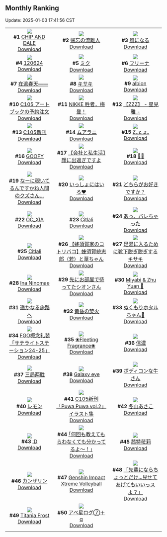 ## Monthly Ranking
Update: 2025-01-03 17:41:56 CST

|      |      |      |
| :----: | :----: | :----: |
| ![](https://i.pixiv.re/c/240x480/img-master/img/2024/12/06/00/00/52/124929117_p0_master1200.jpg)<br>**#1** [CHIP AND DALE](https://www.pixiv.net/artworks/124929117)<br>[Download](https://i.pixiv.re/img-original/img/2024/12/06/00/00/52/124929117_p0.png) | ![](https://i.pixiv.re/c/240x480/img-master/img/2024/12/06/18/00/10/124945100_p0_master1200.jpg)<br>**#2** [帰忘の流離人](https://www.pixiv.net/artworks/124945100)<br>[Download](https://i.pixiv.re/img-original/img/2024/12/06/18/00/10/124945100_p0.jpg) | ![](https://i.pixiv.re/c/240x480/img-master/img/2024/12/06/20/17/59/124949134_p0_master1200.jpg)<br>**#3** [風になる](https://www.pixiv.net/artworks/124949134)<br>[Download](https://i.pixiv.re/img-original/img/2024/12/06/20/17/59/124949134_p0.jpg) |
| ![](https://i.pixiv.re/c/240x480/img-master/img/2024/12/06/00/38/12/124930489_p0_master1200.jpg)<br>**#4** [120624](https://www.pixiv.net/artworks/124930489)<br>[Download](https://i.pixiv.re/img-original/img/2024/12/06/00/38/12/124930489_p0.jpg) | ![](https://i.pixiv.re/c/240x480/img-master/img/2024/12/06/00/00/14/124928956_p0_master1200.jpg)<br>**#5** [ミク](https://www.pixiv.net/artworks/124928956)<br>[Download](https://i.pixiv.re/img-original/img/2024/12/06/00/00/14/124928956_p0.jpg) | ![](https://i.pixiv.re/c/240x480/img-master/img/2024/12/06/00/00/13/124928953_p0_master1200.jpg)<br>**#6** [フリーナ](https://www.pixiv.net/artworks/124928953)<br>[Download](https://i.pixiv.re/img-original/img/2024/12/06/00/00/13/124928953_p0.jpg) |
| ![](https://i.pixiv.re/c/240x480/img-master/img/2024/12/06/00/00/14/124928964_p0_master1200.jpg)<br>**#7** [在逃春天——](https://www.pixiv.net/artworks/124928964)<br>[Download](https://i.pixiv.re/img-original/img/2024/12/06/00/00/14/124928964_p0.png) | ![](https://i.pixiv.re/c/240x480/img-master/img/2024/12/06/19/30/07/124947697_p0_master1200.jpg)<br>**#8** [キサキ](https://www.pixiv.net/artworks/124947697)<br>[Download](https://i.pixiv.re/img-original/img/2024/12/06/19/30/07/124947697_p0.jpg) | ![](https://i.pixiv.re/c/240x480/img-master/img/2024/12/06/15/29/35/124942246_p0_master1200.jpg)<br>**#9** [albion](https://www.pixiv.net/artworks/124942246)<br>[Download](https://i.pixiv.re/img-original/img/2024/12/06/15/29/35/124942246_p0.jpg) |
| ![](https://i.pixiv.re/c/240x480/img-master/img/2024/12/06/21/08/07/124950778_p0_master1200.jpg)<br>**#10** [C105 アートブックの予約注文](https://www.pixiv.net/artworks/124950778)<br>[Download](https://i.pixiv.re/img-original/img/2024/12/06/21/08/07/124950778_p0.jpg) | ![](https://i.pixiv.re/c/240x480/img-master/img/2024/12/07/14/41/13/124971498_p0_master1200.jpg)<br>**#11** [NIKKE 胜者，梅登！](https://www.pixiv.net/artworks/124971498)<br>[Download](https://i.pixiv.re/img-original/img/2024/12/07/14/41/13/124971498_p0.jpg) | ![](https://i.pixiv.re/c/240x480/img-master/img/2024/12/07/11/05/41/124967321_p0_master1200.jpg)<br>**#12** [【ZZZ】 - 星見雅 -](https://www.pixiv.net/artworks/124967321)<br>[Download](https://i.pixiv.re/img-original/img/2024/12/07/11/05/41/124967321_p0.png) |
| ![](https://i.pixiv.re/c/240x480/img-master/img/2024/12/06/17/25/04/124944312_p0_master1200.jpg)<br>**#13** [C105新刊](https://www.pixiv.net/artworks/124944312)<br>[Download](https://i.pixiv.re/img-original/img/2024/12/06/17/25/04/124944312_p0.jpg) | ![](https://i.pixiv.re/c/240x480/img-master/img/2024/12/06/04/10/37/124933823_p0_master1200.jpg)<br>**#14** [ムアラニ](https://www.pixiv.net/artworks/124933823)<br>[Download](https://i.pixiv.re/img-original/img/2024/12/06/04/10/37/124933823_p0.jpg) | ![](https://i.pixiv.re/c/240x480/img-master/img/2024/12/06/00/00/12/124928940_p0_master1200.jpg)<br>**#15** [Z..z..z..](https://www.pixiv.net/artworks/124928940)<br>[Download](https://i.pixiv.re/img-original/img/2024/12/06/00/00/12/124928940_p0.jpg) |
| ![](https://i.pixiv.re/c/240x480/img-master/img/2024/12/04/00/00/48/124874883_p0_master1200.jpg)<br>**#16** [GOOFY](https://www.pixiv.net/artworks/124874883)<br>[Download](https://i.pixiv.re/img-original/img/2024/12/04/00/00/48/124874883_p0.png) | ![](https://i.pixiv.re/c/240x480/img-master/img/2024/12/06/12/00/11/124939167_p0_master1200.jpg)<br>**#17** [【会社と私生活】顔に出過ぎですよ](https://www.pixiv.net/artworks/124939167)<br>[Download](https://i.pixiv.re/img-original/img/2024/12/06/12/00/11/124939167_p0.jpg) | ![](https://i.pixiv.re/c/240x480/img-master/img/2024/12/07/23/08/20/124986173_p0_master1200.jpg)<br>**#18** [🍓👅](https://www.pixiv.net/artworks/124986173)<br>[Download](https://i.pixiv.re/img-original/img/2024/12/07/23/08/20/124986173_p0.jpg) |
| ![](https://i.pixiv.re/c/240x480/img-master/img/2024/12/06/18/00/24/124945161_p0_master1200.jpg)<br>**#19** [なーに覗いてるんですかね人間のクズさん…](https://www.pixiv.net/artworks/124945161)<br>[Download](https://i.pixiv.re/img-original/img/2024/12/06/18/00/24/124945161_p0.jpg) | ![](https://i.pixiv.re/c/240x480/img-master/img/2024/12/07/23/07/02/124986138_p0_master1200.jpg)<br>**#20** [いっしょにはいろ♥](https://www.pixiv.net/artworks/124986138)<br>[Download](https://i.pixiv.re/img-original/img/2024/12/07/23/07/02/124986138_p0.jpg) | ![](https://i.pixiv.re/c/240x480/img-master/img/2024/12/07/19/17/25/124978448_p0_master1200.jpg)<br>**#21** [どちらがお好きですか？](https://www.pixiv.net/artworks/124978448)<br>[Download](https://i.pixiv.re/img-original/img/2024/12/07/19/17/25/124978448_p0.jpg) |
| ![](https://i.pixiv.re/c/240x480/img-master/img/2024/12/06/16/12/03/124942938_p0_master1200.jpg)<br>**#22** [OC_XIA](https://www.pixiv.net/artworks/124942938)<br>[Download](https://i.pixiv.re/img-original/img/2024/12/06/16/12/03/124942938_p0.jpg) | ![](https://i.pixiv.re/c/240x480/img-master/img/2024/12/14/18/42/55/124977646_p0_master1200.jpg)<br>**#23** [Citlali](https://www.pixiv.net/artworks/124977646)<br>[Download](https://i.pixiv.re/img-original/img/2024/12/14/18/42/55/124977646_p0.png) | ![](https://i.pixiv.re/c/240x480/img-master/img/2024/12/04/00/00/23/124874787_p0_master1200.jpg)<br>**#24** [あっ、バレちゃった](https://www.pixiv.net/artworks/124874787)<br>[Download](https://i.pixiv.re/img-original/img/2024/12/04/00/00/23/124874787_p0.jpg) |
| ![](https://i.pixiv.re/c/240x480/img-master/img/2024/12/08/01/44/06/124990912_p0_master1200.jpg)<br>**#25** [Citlali](https://www.pixiv.net/artworks/124990912)<br>[Download](https://i.pixiv.re/img-original/img/2024/12/08/01/44/06/124990912_p0.png) | ![](https://i.pixiv.re/c/240x480/img-master/img/2024/12/04/17/38/05/124890387_p0_master1200.jpg)<br>**#26** [【蜂須賀家のコトリバコ】蜂須賀統志郎（若）と華ちゃん](https://www.pixiv.net/artworks/124890387)<br>[Download](https://i.pixiv.re/img-original/img/2024/12/04/17/38/05/124890387_p0.jpg) | ![](https://i.pixiv.re/c/240x480/img-master/img/2024/12/08/08/00/04/124996174_p0_master1200.jpg)<br>**#27** [足湯に入るために靴下脱ぎ脱ぎするキサキ](https://www.pixiv.net/artworks/124996174)<br>[Download](https://i.pixiv.re/img-original/img/2024/12/08/08/00/04/124996174_p0.jpg) |
| ![](https://i.pixiv.re/c/240x480/img-master/img/2024/12/06/06/37/38/124935149_p0_master1200.jpg)<br>**#28** [Ina Ninomae](https://www.pixiv.net/artworks/124935149)<br>[Download](https://i.pixiv.re/img-original/img/2024/12/06/06/37/38/124935149_p0.png) | ![](https://i.pixiv.re/c/240x480/img-master/img/2024/12/08/00/11/08/124988748_p0_master1200.jpg)<br>**#29** [先にお部屋で待ってたシオンさん](https://www.pixiv.net/artworks/124988748)<br>[Download](https://i.pixiv.re/img-original/img/2024/12/08/00/11/08/124988748_p0.png) | ![](https://i.pixiv.re/c/240x480/img-master/img/2024/12/07/04/40/15/124962212_p0_master1200.jpg)<br>**#30** [Miyabi & Zhu Yuan 📸](https://www.pixiv.net/artworks/124962212)<br>[Download](https://i.pixiv.re/img-original/img/2024/12/07/04/40/15/124962212_p0.png) |
| ![](https://i.pixiv.re/c/240x480/img-master/img/2024/12/06/00/00/25/124929021_p0_master1200.jpg)<br>**#31** [遥かなる旅路へ](https://www.pixiv.net/artworks/124929021)<br>[Download](https://i.pixiv.re/img-original/img/2024/12/06/00/00/25/124929021_p0.jpg) | ![](https://i.pixiv.re/c/240x480/img-master/img/2024/12/06/00/07/09/124929545_p0_master1200.jpg)<br>**#32** [黄昏の焚火](https://www.pixiv.net/artworks/124929545)<br>[Download](https://i.pixiv.re/img-original/img/2024/12/06/00/07/09/124929545_p0.png) | ![](https://i.pixiv.re/c/240x480/img-master/img/2024/12/07/20/20/22/124980369_p0_master1200.jpg)<br>**#33** [ぬくもりホタルちゃん🧣](https://www.pixiv.net/artworks/124980369)<br>[Download](https://i.pixiv.re/img-original/img/2024/12/07/20/20/22/124980369_p0.png) |
| ![](https://i.pixiv.re/c/240x480/img-master/img/2024/12/06/12/33/16/124939757_p0_master1200.jpg)<br>**#34** [FGO概念礼装「サテライトステーション24-25」](https://www.pixiv.net/artworks/124939757)<br>[Download](https://i.pixiv.re/img-original/img/2024/12/06/12/33/16/124939757_p0.png) | ![](https://i.pixiv.re/c/240x480/img-master/img/2024/12/08/08/00/06/124996182_p0_master1200.jpg)<br>**#35** [❀Fleeting Fragrance❀](https://www.pixiv.net/artworks/124996182)<br>[Download](https://i.pixiv.re/img-original/img/2024/12/08/08/00/06/124996182_p0.jpg) | ![](https://i.pixiv.re/c/240x480/img-master/img/2024/12/05/19/21/20/124920364_p0_master1200.jpg)<br>**#36** [信濃](https://www.pixiv.net/artworks/124920364)<br>[Download](https://i.pixiv.re/img-original/img/2024/12/05/19/21/20/124920364_p0.jpg) |
| ![](https://i.pixiv.re/c/240x480/img-master/img/2024/12/05/18/49/46/124919498_p0_master1200.jpg)<br>**#37** [三局两胜](https://www.pixiv.net/artworks/124919498)<br>[Download](https://i.pixiv.re/img-original/img/2024/12/05/18/49/46/124919498_p0.jpg) | ![](https://i.pixiv.re/c/240x480/img-master/img/2024/12/04/17/24/46/124890065_p0_master1200.jpg)<br>**#38** [Galaxy eye](https://www.pixiv.net/artworks/124890065)<br>[Download](https://i.pixiv.re/img-original/img/2024/12/04/17/24/46/124890065_p0.jpg) | ![](https://i.pixiv.re/c/240x480/img-master/img/2024/12/04/20/15/32/124894532_p0_master1200.jpg)<br>**#39** [ボディコンな牛さん](https://www.pixiv.net/artworks/124894532)<br>[Download](https://i.pixiv.re/img-original/img/2024/12/04/20/15/32/124894532_p0.jpg) |
| ![](https://i.pixiv.re/c/240x480/img-master/img/2024/12/07/00/06/37/124956717_p0_master1200.jpg)<br>**#40** [レモン](https://www.pixiv.net/artworks/124956717)<br>[Download](https://i.pixiv.re/img-original/img/2024/12/07/00/06/37/124956717_p0.png) | ![](https://i.pixiv.re/c/240x480/img-master/img/2024/12/07/00/34/34/124958034_p0_master1200.jpg)<br>**#41** [C105新刊「Puwa Puwa vol.2」イラスト集](https://www.pixiv.net/artworks/124958034)<br>[Download](https://i.pixiv.re/img-original/img/2024/12/07/00/34/34/124958034_p0.jpg) | ![](https://i.pixiv.re/c/240x480/img-master/img/2024/12/05/17/00/03/124916891_p0_master1200.jpg)<br>**#42** [冬山あさこ](https://www.pixiv.net/artworks/124916891)<br>[Download](https://i.pixiv.re/img-original/img/2024/12/05/17/00/03/124916891_p0.png) |
| ![](https://i.pixiv.re/c/240x480/img-master/img/2024/12/06/12/58/31/124940117_p0_master1200.jpg)<br>**#43** [:D](https://www.pixiv.net/artworks/124940117)<br>[Download](https://i.pixiv.re/img-original/img/2024/12/06/12/58/31/124940117_p0.jpg) | ![](https://i.pixiv.re/c/240x480/img-master/img/2024/12/06/20/41/42/124949868_p0_master1200.jpg)<br>**#44** [｢何回も教えてもらわなくても分かってるよ～！｣](https://www.pixiv.net/artworks/124949868)<br>[Download](https://i.pixiv.re/img-original/img/2024/12/06/20/41/42/124949868_p0.jpg) | ![](https://i.pixiv.re/c/240x480/img-master/img/2024/12/05/15/42/25/124915656_p0_master1200.jpg)<br>**#45** [茜特菈莉](https://www.pixiv.net/artworks/124915656)<br>[Download](https://i.pixiv.re/img-original/img/2024/12/05/15/42/25/124915656_p0.jpg) |
| ![](https://i.pixiv.re/c/240x480/img-master/img/2024/12/04/00/00/22/124874778_p0_master1200.jpg)<br>**#46** [カンザリン](https://www.pixiv.net/artworks/124874778)<br>[Download](https://i.pixiv.re/img-original/img/2024/12/04/00/00/22/124874778_p0.png) | ![](https://i.pixiv.re/c/240x480/img-master/img/2024/12/08/00/46/02/124989913_p0_master1200.jpg)<br>**#47** [Genshin Impact Xtreme Volleyball](https://www.pixiv.net/artworks/124989913)<br>[Download](https://i.pixiv.re/img-original/img/2024/12/08/00/46/02/124989913_p0.png) | ![](https://i.pixiv.re/c/240x480/img-master/img/2024/12/04/18/05/58/124891165_p0_master1200.jpg)<br>**#48** [「先輩にならちょっとだけ...見せてあげてもいいっスよ？」](https://www.pixiv.net/artworks/124891165)<br>[Download](https://i.pixiv.re/img-original/img/2024/12/04/18/05/58/124891165_p0.jpg) |
| ![](https://i.pixiv.re/c/240x480/img-master/img/2024/12/05/00/41/06/124903447_p0_master1200.jpg)<br>**#49** [Titania Frost](https://www.pixiv.net/artworks/124903447)<br>[Download](https://i.pixiv.re/img-original/img/2024/12/05/00/41/06/124903447_p0.jpg) | ![](https://i.pixiv.re/c/240x480/img-master/img/2024/12/06/12/08/45/124920084_p0_master1200.jpg)<br>**#50** [アベ星ログ⑦＋α](https://www.pixiv.net/artworks/124920084)<br>[Download](https://i.pixiv.re/img-original/img/2024/12/06/12/08/45/124920084_p0.jpg) |
|      |
